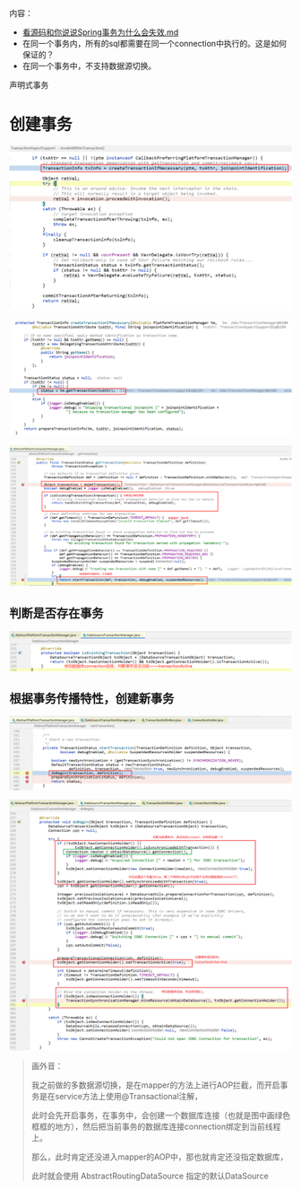 内容：

- [看源码和你说说Spring事务为什么会失效.md](看源码和你说说Spring事务为什么会失效.md)
- 在同一个事务内，所有的sql都需要在同一个connection中执行的。这是如何保证的？
- 在同一个事务中，不支持数据源切换。





声明式事务



# 创建事务

![image-20221111101659084](images/image-20221111101659084.png)



![image-20221111101737303](images/image-20221111101737303.png)



![image-20221111101910795](images/image-20221111101910795.png)



## 判断是否存在事务

![image-20221111102307571](images/image-20221111102307571.png)







## 根据事务传播特性，创建新事务

![image-20221111102624468](images/image-20221111102624468.png)

![image-20221111103228950](images/image-20221111103228950.png)



> 画外音：
>
> 我之前做的多数据源切换，是在mapper的方法上进行AOP拦截，而开启事务是在service方法上使用@Transactional注解，
>
> 此时会先开启事务，在事务中，会创建一个数据库连接（也就是图中画绿色框框的地方），然后把当前事务的数据库连接connection绑定到当前线程上。
>
> 那么，此时肯定还没进入mapper的AOP中，那也就肯定还没指定数据库，
>
> 此时就会使用 AbstractRoutingDataSource 指定的默认DataSource 
>
> 